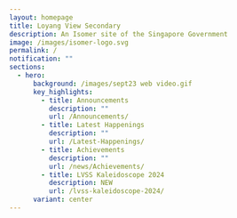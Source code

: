 ```yaml
---
layout: homepage
title: Loyang View Secondary
description: An Isomer site of the Singapore Government
image: /images/isomer-logo.svg
permalink: /
notification: ""
sections:
  - hero:
      background: /images/sept23 web video.gif
      key_highlights:
        - title: Announcements
          description: ""
          url: /Announcements/
        - title: Latest Happenings
          description: ""
          url: /Latest-Happenings/
        - title: Achievements
          description: ""
          url: /news/Achievements/
        - title: LVSS Kaleidoscope 2024
          description: NEW
          url: /lvss-kaleidoscope-2024/
      variant: center
---
```

